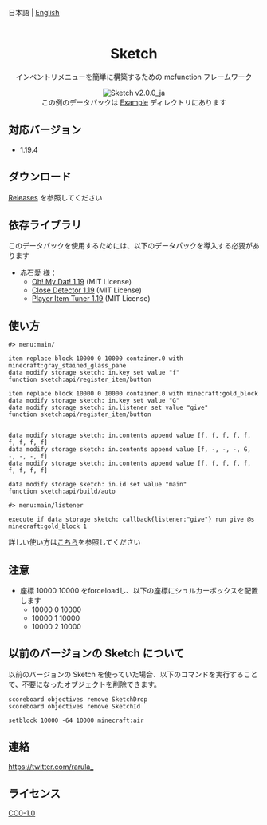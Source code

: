 日本語 | [English](README_en.md)
<br><br/>

<div align=center>

# Sketch
インベントリメニューを簡単に構築するための mcfunction フレームワーク

![Sketch v2.0.0_ja](https://user-images.githubusercontent.com/74240663/229465231-a4b20e5b-0f1c-422d-a85e-499710039427.gif)  
この例のデータパックは [Example](Example) ディレクトリにあります

</div>

## 対応バージョン
- 1.19.4

## ダウンロード
[Releases](https://github.com/rarula/Sketch/releases) を参照してください

## 依存ライブラリ
このデータパックを使用するためには、以下のデータパックを導入する必要があります
- 赤石愛 様：
  - [Oh! My Dat! 1.19](https://github.com/Ai-Akaishi/OhMyDat) (MIT License)
  - [Close Detector 1.19](https://github.com/Ai-Akaishi/CloseDetector) (MIT License)
  - [Player Item Tuner 1.19](https://github.com/Ai-Akaishi/PlayerItemTuner) (MIT License)

## 使い方
```mcfunction
#> menu:main/

item replace block 10000 0 10000 container.0 with minecraft:gray_stained_glass_pane
data modify storage sketch: in.key set value "f"
function sketch:api/register_item/button

item replace block 10000 0 10000 container.0 with minecraft:gold_block
data modify storage sketch: in.key set value "G"
data modify storage sketch: in.listener set value "give"
function sketch:api/register_item/button


data modify storage sketch: in.contents append value [f, f, f, f, f, f, f, f, f]
data modify storage sketch: in.contents append value [f, -, -, -, G, -, -, -, f]
data modify storage sketch: in.contents append value [f, f, f, f, f, f, f, f, f]

data modify storage sketch: in.id set value "main"
function sketch:api/build/auto
```
```mcfunction
#> menu:main/listener

execute if data storage sketch: callback{listener:"give"} run give @s minecraft:gold_block 1
```

詳しい使い方は[こちら](https://github.com/rarula/Sketch/wiki/Tutorial)を参照してください

## 注意
- 座標 10000 10000 をforceloadし、以下の座標にシュルカーボックスを配置します
    - 10000 0 10000
    - 10000 1 10000
    - 10000 2 10000

## 以前のバージョンの Sketch について
以前のバージョンの Sketch を使っていた場合、以下のコマンドを実行することで、不要になったオブジェクトを削除できます。
```mcfunction
scoreboard objectives remove SketchDrop
scoreboard objectives remove SketchId

setblock 10000 -64 10000 minecraft:air
```

## 連絡
<https://twitter.com/rarula_>

## ライセンス
[CC0-1.0](LICENSE)
